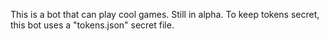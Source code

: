 This is a bot that can play cool games.
Still in alpha. To keep tokens secret, this bot uses a "tokens.json" secret file.

